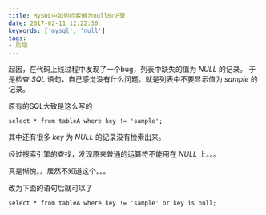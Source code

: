 ```yaml
---
title: MySQL中如何检索值为null的记录
date: 2017-02-11 12:22:30
keywords: ['mysql', 'null']
tags:
- 后端
---
```

起因，在代码上线过程中发现了一个bug，列表中缺失的值为 *NULL* 的记录。
于是检查 *SQL* 语句，自己感觉没有什么问题。就是列表中不要显示值为 *sample* 的记录。

原有的SQL大致是这么写的

```
select * from tableA where key != 'sample';
```

其中还有很多 *key* 为 *NULL* 的记录没有检索出来。

经过搜索引擎的查找，发现原来普通的运算符不能用在 *NULL* 上。。。

真是惭愧。。居然不知道这个。。。

改为下面的语句后就可以了

```
select * from tableA where key != 'sample' or key is null;
```
